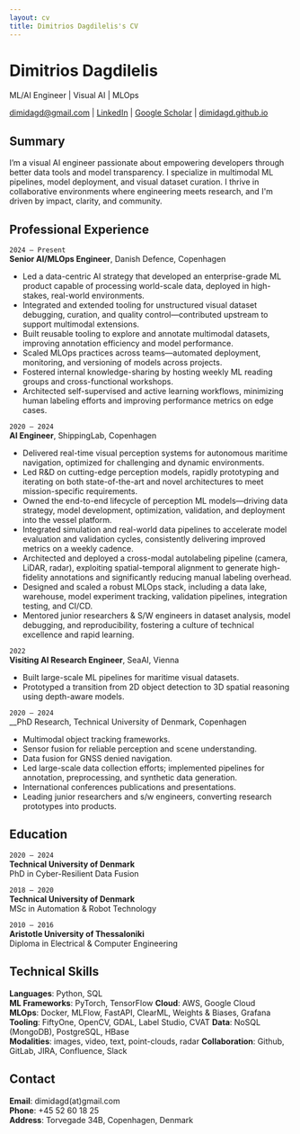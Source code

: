 ```yaml
---
layout: cv
title: Dimitrios Dagdilelis's CV
---
```

# Dimitrios Dagdilelis
ML/AI Engineer | Visual AI | MLOps

<div id="webaddress">
<a href="mailto:dimidagd@gmail.com">dimidagd@gmail.com</a>
| <a href="https://www.linkedin.com/in/dimidagd">LinkedIn</a>
| <a href="https://scholar.google.com/citations?hl=en&user=29wM-aMAAAAJ">Google Scholar</a>
| <a href="https://dimidagd.github.io">dimidagd.github.io</a>
</div>

## Summary

I’m a visual AI engineer passionate about empowering developers through better data tools and model transparency. I specialize in multimodal ML pipelines, model deployment, and visual dataset curation. I thrive in collaborative environments where engineering meets research, and I'm driven by impact, clarity, and community.


## Professional Experience

`2024 – Present`  
__Senior AI/MLOps Engineer__, Danish Defence, Copenhagen  

- Led a data-centric AI strategy that developed an enterprise-grade ML product capable of processing world-scale data, deployed in high-stakes, real-world environments. 
- Integrated and extended tooling for unstructured visual dataset debugging, curation, and quality control—contributed upstream to support multimodal extensions.  
- Built reusable tooling to explore and annotate multimodal datasets, improving annotation efficiency and model performance.  
- Scaled MLOps practices across teams—automated deployment, monitoring, and versioning of models across projects.  
- Fostered internal knowledge-sharing by hosting weekly ML reading groups and cross-functional workshops.  
- Architected self-supervised and active learning workflows, minimizing human labeling efforts and improving performance metrics on edge cases.


`2020 – 2024`  
__AI Engineer__, ShippingLab, Copenhagen  

- Delivered real-time visual perception systems for autonomous maritime navigation, optimized for challenging and dynamic environments.
- Led R&D on cutting-edge perception models, rapidly prototyping and iterating on both state-of-the-art and novel architectures to meet mission-specific requirements.
- Owned the end-to-end lifecycle of perception ML models—driving data strategy, model development, optimization, validation, and deployment into the vessel platform.
- Integrated simulation and real-world data pipelines to accelerate model evaluation and validation cycles, consistently delivering improved metrics on a weekly cadence.
- Architected and deployed a cross-modal autolabeling pipeline (camera, LiDAR, radar), exploiting spatial-temporal alignment to generate high-fidelity annotations and significantly reducing manual labeling overhead.
- Designed and scaled a robust MLOps stack, including a data lake, warehouse, model experiment tracking, validation pipelines, integration testing, and CI/CD.
- Mentored junior researchers & S/W engineers in dataset analysis, model debugging, and reproducibility, fostering a culture of technical excellence and rapid learning.


`2022`  
__Visiting AI Research Engineer__, SeaAI, Vienna  

- Built large-scale ML pipelines for maritime visual datasets.  
- Prototyped a transition from 2D object detection to 3D spatial reasoning using depth-aware models.

`2020 – 2024`  
__PhD Research, Technical University of Denmark, Copenhagen  

- Multimodal object tracking frameworks.
- Sensor fusion for reliable perception and scene understanding.
- Data fusion for GNSS denied navigation. 
- Led large-scale data collection efforts; implemented pipelines for annotation, preprocessing, and synthetic data generation.  
- International conferences publications and presentations.  
- Leading junior researchers and s/w engineers, converting research prototypes into products.

## Education

`2020 – 2024`  
__Technical University of Denmark__  
PhD in Cyber-Resilient Data Fusion  

`2018 – 2020`  
__Technical University of Denmark__  
MSc in Automation & Robot Technology  

`2010 – 2016`  
__Aristotle University of Thessaloniki__  
Diploma in Electrical & Computer Engineering  

## Technical Skills

**Languages**: Python, SQL  
**ML Frameworks**: PyTorch, TensorFlow
**Cloud**: AWS, Google Cloud  
**MLOps**: Docker, MLFlow, FastAPI, ClearML, Weights & Biases, Grafana  
**Tooling**: FiftyOne, OpenCV, GDAL, Label Studio, CVAT
**Data**: NoSQL (MongoDB), PostgreSQL, HBase  
**Modalities**: images, video, text, point-clouds, radar
**Collaboration**: Github, GitLab, JIRA, Confluence, Slack

## Contact

**Email**: dimidagd(at)gmail.com  
**Phone**: +45 52 60 18 25  
**Address**: Torvegade 34B, Copenhagen, Denmark  

<!-- Last updated: April 2025 -->